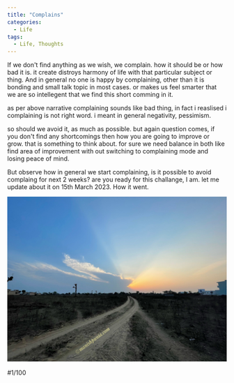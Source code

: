 ```yaml
---
title: "Complains"
categories:
  - Life
tags:
  - Life, Thoughts
---
```


If we don't find anything as we wish, we complain. how it should be or how bad it is. it create distroys harmony of life with that particular subject or thing. And in general no one is happy by complaining, other than it is bonding and small talk topic in most cases. or makes us feel smarter that we are so intellegent that we find this short comming in it.

as per above narrative complaining sounds like bad thing, in fact i reaslised i complaining is not right word. i meant in general negativity, pessimism.

so should we avoid it, as much as possible. but again question comes, if you don't find any shortcomings then how you are going to improve or grow. that is something to think about. for sure we need balance in both like find area of improvement with out switching to complaining mode and losing peace of mind.

But observe how in general we start complaining, is it possible to avoid complaing for next 2 weeks? are you ready for this challange, I am. let me update about it on 15th March 2023. How it went.

![Evening](/images/evening.jpeg)


#1/100
